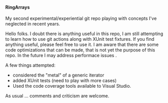 #### RingArrays #### 
My second experimental/experiential git repo playing with concepts I've neglected in recent years.

Hello folks. I doubt there is anything useful in this repo, I am still attempting to learn how to use git actions along with XUnit test fixtures. If you find anything useful, please feel free to use it. I am aware that there are some code optimizations that can be made, that is not yet the purpose of this repo. In the future I may address performace issues .

A few things attempted:
- considered the "metal" of a generic iterator
- added XUnit tests (need to play with more cases)
- Used the code coverage tools available to Visual Studio.

As usual ... comments and criticism are welcome.